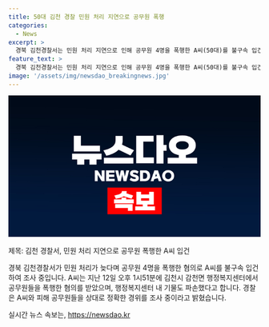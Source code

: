 ```yaml
---
title: 50대 김천 경찰 민원 처리 지연으로 공무원 폭행
categories:
  - News
excerpt: >
  경북 김천경찰서는 민원 처리 지연으로 인해 공무원 4명을 폭행한 A씨(50대)를 불구속 입건하여 조사 중이다. A씨는 지난 12일 오후 김천시 행정복지센터에서 공무원들을 폭행하고 시설을 파손한 혐의를 받고 있다. 현재 경찰은 정확한 사건 경위를 조사 중이며, 사건에 관련된 자세한 내용은 계속 조사 중이라고 전했다.
feature_text: >
  경북 김천경찰서는 민원 처리 지연으로 인해 공무원 4명을 폭행한 A씨(50대)를 불구속 입건하여 조사 중이다. A씨는 지난 12일 오후 김천시 행정복지센터에서 공무원들을 폭행하고 시설을 파손한 혐의를 받고 있다. 현재 경찰은 정확한 사건 경위를 조사 중이며, 사건에 관련된 자세한 내용은 계속 조사 중이라고 전했다.
image: '/assets/img/newsdao_breakingnews.jpg'
---
```


<p><img src="/assets/img/newsdao_breakingnews.jpg" alt="ontimetimes 속보" /></p>

<p>제목: 김천 경찰서, 민원 처리 지연으로 공무원 폭행한 A씨 입건</p>

<p>경북 김천경찰서가 민원 처리가 늦다며 공무원 4명을 폭행한 혐의로 A씨를 불구속 입건하여 조사 중입니다. A씨는 지난 12일 오후 1시51분에 김천시 감천면 행정복지센터에서 공무원들을 폭행한 혐의를 받았으며, 행정복지센터 내 기물도 파손했다고 합니다. 경찰은 A씨와 피해 공무원들을 상대로 정확한 경위를 조사 중이라고 밝혔습니다. </p>

<p data-ke-size="size16"></p>
실시간 뉴스 속보는, <a href="https://newsdao.kr" rel="dofollow">https://newsdao.kr</a>


